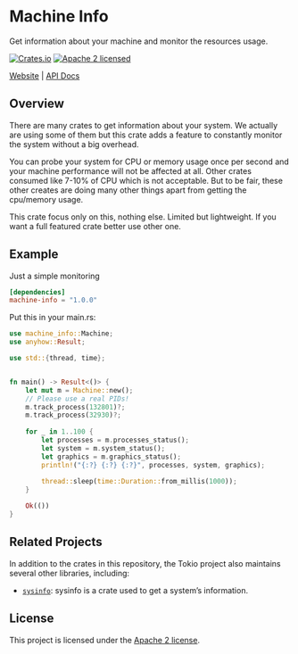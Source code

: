 # Machine Info

Get information about your machine and monitor the resources usage.


[![Crates.io][crates-badge]][crates-url]
[![Apache 2 licensed][apache-badge]][apache-url]

[crates-badge]: https://img.shields.io/crates/v/machine-info.svg
[crates-url]: https://crates.io/crates/machine-info
[apache-badge]: https://img.shields.io/badge/license-apache2-blue.svg
[apache-url]: https://github.com/wixet-limited/machine-info-rs/blob/master/LICENSE

[Website](https://wixet.com) |
[API Docs](https://docs.rs/machine-info/latest/machine-info)

## Overview

There are many crates to get information about your system. We actually are using some
of them but this crate adds a feature to constantly monitor the system without a big
overhead. 

You can probe your system for CPU or memory usage once per second and your machine performance will not be affected at all. Other crates consumed like 7-10% of CPU which
is not acceptable. But to be fair, these other creates are doing many other things apart from getting the cpu/memory usage.

This crate focus only on this, nothing else. Limited but lightweight. If you want a full featured crate better use other one.

## Example

Just a simple monitoring

```toml
[dependencies]
machine-info = "1.0.0"
```
Put this in your main.rs:

```rust
use machine_info::Machine;
use anyhow::Result;

use std::{thread, time};


fn main() -> Result<()> {
    let mut m = Machine::new();
    // Please use a real PIDs!
    m.track_process(132801)?;
    m.track_process(32930)?;
    
    for _ in 1..100 {
        let processes = m.processes_status();
        let system = m.system_status();
        let graphics = m.graphics_status();
        println!("{:?} {:?} {:?}", processes, system, graphics);
        
        thread::sleep(time::Duration::from_millis(1000));
    }

    Ok(())
}


```


## Related Projects

In addition to the crates in this repository, the Tokio project also maintains
several other libraries, including:

* [`sysinfo`]: sysinfo is a crate used to get a system’s information.


[`sysinfo`]: https://github.com/GuillaumeGomez/sysinfo


## License

This project is licensed under the [Apache 2 license].

[Apache 2 license]: https://github.com/wixet-limited/machine-info-rs/blob/master/LICENSE
